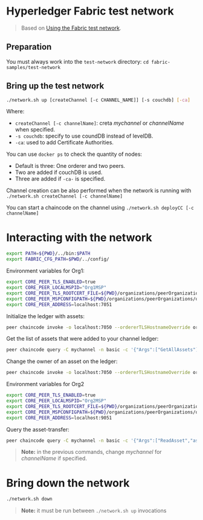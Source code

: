 # Hyperledger Fabric test network

> Based on [Using the Fabric test network](https://hyperledger-fabric.readthedocs.io/en/latest/test_network.html).

## Preparation

You must always work into the `test-network` directory: `cd fabric-samples/test-network`

## Bring up the test network

```bash
./network.sh up [createChannel [-c CHANNEL_NAME]] [-s couchdb] [-ca]
```

Where:
* `createChannel [-c channelName]`: creta *mychannel* or *channelName* when specified.
* `-s couchdb`: specify to use coundDB instead of levelDB.
* `-ca`: used to add Certificate Authorities.

You can use `docker ps` to check the quantity of nodes:
* Default is three: One orderer and two peers.
* Two are added if couchDB is used.
* Three are added if `-ca-` is specified.

Channel creation can be also performed when the network is running with `./network.sh createChannel [-c channelName]`

You can start a chaincode on the channel using `./network.sh deployCC [-c channelName]`

# Interacting with the network

```bash
export PATH=${PWD}/../bin:$PATH
export FABRIC_CFG_PATH=$PWD/../config/
```

Environment variables for Org1:
```bash
export CORE_PEER_TLS_ENABLED=true
export CORE_PEER_LOCALMSPID="Org1MSP"
export CORE_PEER_TLS_ROOTCERT_FILE=${PWD}/organizations/peerOrganizations/org1.example.com/peers/peer0.org1.example.com/tls/ca.crt
export CORE_PEER_MSPCONFIGPATH=${PWD}/organizations/peerOrganizations/org1.example.com/users/Admin@org1.example.com/msp
export CORE_PEER_ADDRESS=localhost:7051
```

Initialize the ledger with assets:
```bash
peer chaincode invoke -o localhost:7050 --ordererTLSHostnameOverride orderer.example.com --tls --cafile ${PWD}/organizations/ordererOrganizations/example.com/orderers/orderer.example.com/msp/tlscacerts/tlsca.example.com-cert.pem -C mychannel -n basic --peerAddresses localhost:7051 --tlsRootCertFiles ${PWD}/organizations/peerOrganizations/org1.example.com/peers/peer0.org1.example.com/tls/ca.crt --peerAddresses localhost:9051 --tlsRootCertFiles ${PWD}/organizations/peerOrganizations/org2.example.com/peers/peer0.org2.example.com/tls/ca.crt -c '{"function":"InitLedger","Args":[]}'
```

Get the list of assets that were added to your channel ledger:
```bash
peer chaincode query -C mychannel -n basic -c '{"Args":["GetAllAssets"]}'
```

Change the owner of an asset on the ledger:
```bash
peer chaincode invoke -o localhost:7050 --ordererTLSHostnameOverride orderer.example.com --tls --cafile ${PWD}/organizations/ordererOrganizations/example.com/orderers/orderer.example.com/msp/tlscacerts/tlsca.example.com-cert.pem -C mychannel -n basic --peerAddresses localhost:7051 --tlsRootCertFiles ${PWD}/organizations/peerOrganizations/org1.example.com/peers/peer0.org1.example.com/tls/ca.crt --peerAddresses localhost:9051 --tlsRootCertFiles ${PWD}/organizations/peerOrganizations/org2.example.com/peers/peer0.org2.example.com/tls/ca.crt -c '{"function":"TransferAsset","Args":["asset6","Christopher"]}'
```

Environment variables for Org2
```bash
export CORE_PEER_TLS_ENABLED=true
export CORE_PEER_LOCALMSPID="Org2MSP"
export CORE_PEER_TLS_ROOTCERT_FILE=${PWD}/organizations/peerOrganizations/org2.example.com/peers/peer0.org2.example.com/tls/ca.crt
export CORE_PEER_MSPCONFIGPATH=${PWD}/organizations/peerOrganizations/org2.example.com/users/Admin@org2.example.com/msp
export CORE_PEER_ADDRESS=localhost:9051
```

Query the asset-transfer:
```bash
peer chaincode query -C mychannel -n basic -c '{"Args":["ReadAsset","asset6"]}'
```

> **Note:** in the previous commands, change *mychannel* for *channelName* if specified.

# Bring down the network

```bash
./network.sh down
```

> **Note:** it must be run between `./network.sh up` invocations
